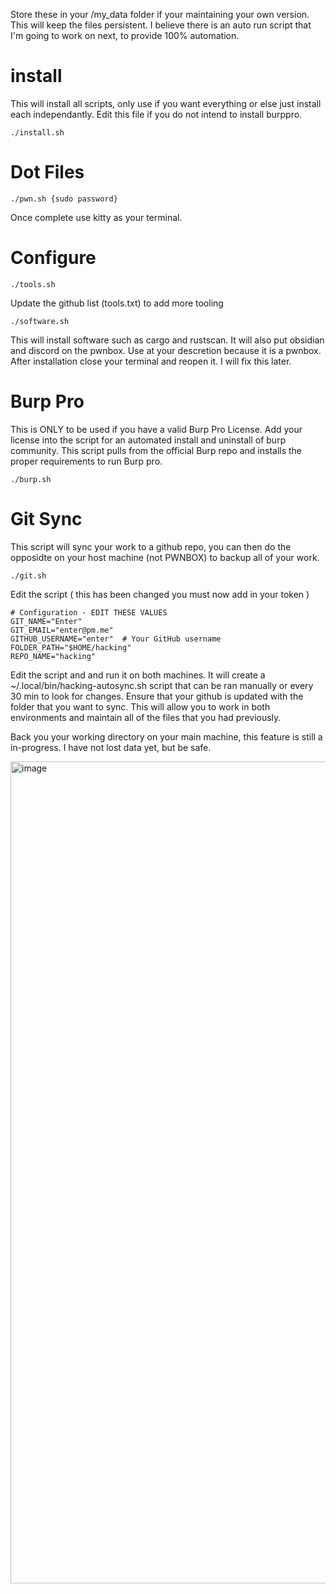 Store  these in your /my_data folder if your maintaining your own version. This will keep the files persistent. I believe there is an auto run script that I'm going to work on next, to provide 100% automation. 
# install
This will install all scripts, only use if you want everything or else just install each independantly. Edit this file if you do not intend to install burppro.
```
./install.sh
```

# Dot Files
```
./pwn.sh {sudo password}
```
Once complete use kitty as your terminal.

# Configure
```
./tools.sh
```
Update the github list (tools.txt) to add more tooling

```
./software.sh
```
This will install software such as cargo and rustscan. It will also put obsidian and discord on the pwnbox. Use at your descretion because it is a pwnbox. After installation close your terminal and reopen it. I will fix this later.

# Burp Pro
This is ONLY to be used if you have a valid Burp Pro License. Add your license into the script for an automated install and uninstall of burp community. This script pulls from the official Burp repo and installs the proper requirements to run Burp pro.
```
./burp.sh
```

# Git Sync
This script will sync your work to a github repo, you can then do the opposidte on your host machine (not PWNBOX) to backup all of your work. 
```
./git.sh
```
Edit the script ( this has been changed you must now add in your token )
```
# Configuration - EDIT THESE VALUES
GIT_NAME="Enter"
GIT_EMAIL="enter@pm.me"
GITHUB_USERNAME="enter"  # Your GitHub username
FOLDER_PATH="$HOME/hacking"
REPO_NAME="hacking"
```
Edit the script and and run it on both machines. It will create a ~/.local/bin/hacking-autosync.sh script that can be ran manually or every 30 min to look for changes. Ensure that your github is updated with the folder that you want to sync. This will allow you to work in both environments and maintain all of the files that you had previously.

Back you your working directory on your main machine, this feature is still a in-progress. I have not lost data yet, but be safe.

<img width="3387" height="1315" alt="image" src="https://github.com/user-attachments/assets/8cc18177-2a40-4e6f-a977-a7b3a0c10c14" />
